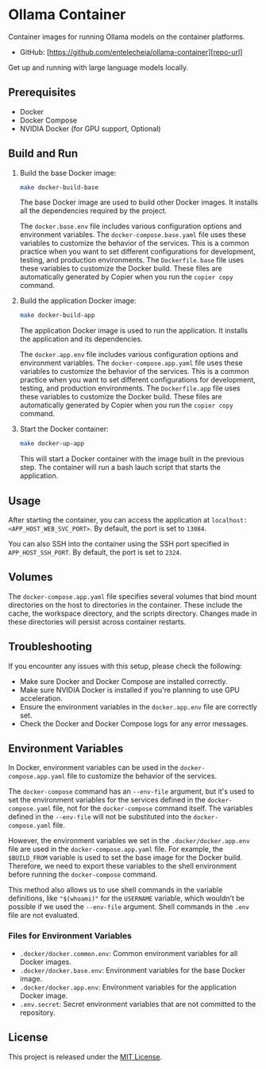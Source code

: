 # Ollama Container

Container images for running Ollama models on the container platforms.

- GitHub: [https://github.com/entelecheia/ollama-container][repo-url]

Get up and running with large language models locally.

## Prerequisites

- Docker
- Docker Compose
- NVIDIA Docker (for GPU support, Optional)

## Build and Run

1. Build the base Docker image:

   ```bash
   make docker-build-base
   ```

   The base Docker image are used to build other Docker images. It installs all the dependencies required by the project.

   The `docker.base.env` file includes various configuration options and environment variables. The `docker-compose.base.yaml` file uses these variables to customize the behavior of the services. This is a common practice when you want to set different configurations for development, testing, and production environments. The `Dockerfile.base` file uses these variables to customize the Docker build. These files are automatically generated by Copier when you run the `copier copy` command.

2. Build the application Docker image:

   ```bash
   make docker-build-app
   ```

   The application Docker image is used to run the application. It installs the application and its dependencies.

   The `docker.app.env` file includes various configuration options and environment variables. The `docker-compose.app.yaml` file uses these variables to customize the behavior of the services. This is a common practice when you want to set different configurations for development, testing, and production environments. The `Dockerfile.app` file uses these variables to customize the Docker build. These files are automatically generated by Copier when you run the `copier copy` command.

3. Start the Docker container:

   ```bash
   make docker-up-app
   ```

   This will start a Docker container with the image built in the previous step. The container will run a bash lauch script that starts the application.

## Usage

After starting the container, you can access the application at `localhost:<APP_HOST_WEB_SVC_PORT>`. By default, the port is set to `13084`.

You can also SSH into the container using the SSH port specified in `APP_HOST_SSH_PORT`. By default, the port is set to `2324`.

## Volumes

The `docker-compose.app.yaml` file specifies several volumes that bind mount directories on the host to directories in the container. These include the cache, the workspace directory, and the scripts directory. Changes made in these directories will persist across container restarts.

## Troubleshooting

If you encounter any issues with this setup, please check the following:

- Make sure Docker and Docker Compose are installed correctly.
- Make sure NVIDIA Docker is installed if you're planning to use GPU acceleration.
- Ensure the environment variables in the `docker.app.env` file are correctly set.
- Check the Docker and Docker Compose logs for any error messages.

## Environment Variables

In Docker, environment variables can be used in the `docker-compose.app.yaml` file to customize the behavior of the services.

The `docker-compose` command has an `--env-file` argument, but it's used to set the environment variables for the services defined in the `docker-compose.yaml` file, not for the `docker-compose` command itself. The variables defined in the `--env-file` will not be substituted into the `docker-compose.yaml` file.

However, the environment variables we set in the `.docker/docker.app.env` file are used in the `docker-compose.app.yaml` file. For example, the `$BUILD_FROM` variable is used to set the base image for the Docker build. Therefore, we need to export these variables to the shell environment before running the `docker-compose` command.

This method also allows us to use shell commands in the variable definitions, like `"$(whoami)"` for the `USERNAME` variable, which wouldn't be possible if we used the `--env-file` argument. Shell commands in the `.env` file are not evaluated.

### Files for Environment Variables

- `.docker/docker.common.env`: Common environment variables for all Docker images.
- `.docker/docker.base.env`: Environment variables for the base Docker image.
- `.docker/docker.app.env`: Environment variables for the application Docker image.
- `.env.secret`: Secret environment variables that are not committed to the repository.

## License

This project is released under the [MIT License][license-url].

<!-- Links: -->

[license-image]: https://img.shields.io/github/license/entelecheia/ollama-container
[license-url]: https://github.com/entelecheia/ollama-container/blob/main/LICENSE
[version-image]: https://img.shields.io/github/v/release/entelecheia/ollama-container?sort=semver
[release-date-image]: https://img.shields.io/github/release-date/entelecheia/ollama-container
[release-url]: https://github.com/entelecheia/ollama-container/releases
[repo-url]: https://github.com/entelecheia/ollama-container
[changelog]: https://github.com/entelecheia/ollama-container/blob/main/CHANGELOG.md
[contributing guidelines]: https://github.com/entelecheia/ollama-container/blob/main/CONTRIBUTING.md

<!-- Links: -->
